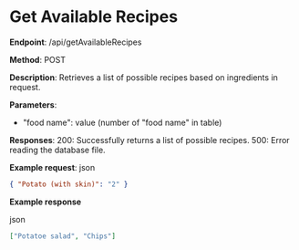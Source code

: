 # Get Available Recipes

**Endpoint**: /api/getAvailableRecipes

**Method**: POST

**Description**: Retrieves a list of possible recipes based on ingredients in request.

**Parameters**:

- "food name": value (number of "food name" in table)

**Responses**:
200: Successfully returns a list of possible recipes.
500: Error reading the database file.

**Example request**:
json

```json
{ "Potato (with skin)": "2" }
```

**Example response**

json

```json
["Potatoe salad", "Chips"]
```

